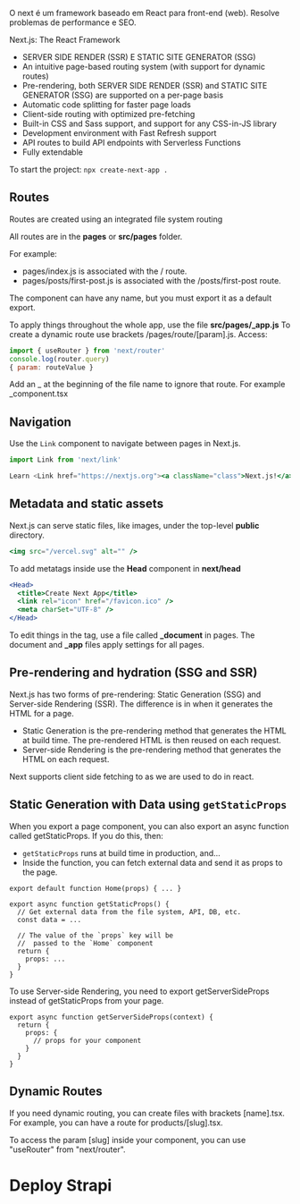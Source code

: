 O next é um framework baseado em React para front-end (web).
Resolve problemas de performance e SEO.

Next.js: The React Framework
- SERVER SIDE RENDER (SSR) E STATIC SITE GENERATOR (SSG)
- An intuitive page-based routing system (with support for dynamic routes)
- Pre-rendering, both SERVER SIDE RENDER (SSR) and STATIC SITE GENERATOR (SSG) are supported on a per-page basis
- Automatic code splitting for faster page loads
- Client-side routing with optimized pre-fetching
- Built-in CSS and Sass support, and support for any CSS-in-JS library
- Development environment with Fast Refresh support
- API routes to build API endpoints with Serverless Functions
- Fully extendable

To start the project: `npx create-next-app .`

## Routes
Routes are created using an integrated file system routing

All routes are in the **pages** or **src/pages** folder.

For example:
- pages/index.js is associated with the / route.
- pages/posts/first-post.js is associated with the /posts/first-post route.

The component can have any name, but you must export it as a default export.

To apply things throughout the whole app, use the file **src/pages/_app.js**
To create a dynamic route use brackets /pages/route/[param].js. Access:
  ```javascript
  import { useRouter } from 'next/router'
  console.log(router.query)
  { param: routeValue }
  ```

Add an _ at the beginning of the file name to ignore that route. For example
_component.tsx

## Navigation

Use the `Link` component to navigate between pages in Next.js.

```jsx
import Link from 'next/link'

Learn <Link href="https://nextjs.org"><a className="class">Next.js!</a></Link>
```

## Metadata and static assets
Next.js can serve static files, like images, under the top-level **public** directory.

```jsx
<img src="/vercel.svg" alt="" />
```

To add metatags inside <head> use the **Head** component in **next/head**

```jsx
<Head>
  <title>Create Next App</title>
  <link rel="icon" href="/favicon.ico" />
  <meta charSet="UTF-8" />
</Head>
```

To edit things in the <html> tag, use a file called **_document** in pages. The
document and **_app** files apply settings for all pages.

## Pre-rendering and hydration (SSG and SSR)

Next.js has two forms of pre-rendering: Static Generation (SSG) and Server-side Rendering (SSR). The difference is in when it generates the HTML for a page.

- Static Generation is the pre-rendering method that generates the HTML at build time. The pre-rendered HTML is then reused on each request.
- Server-side Rendering is the pre-rendering method that generates the HTML on each request.

Next supports client side fetching to as we are used to do in react.

## Static Generation with Data using `getStaticProps`

When you export a page component, you can also export an async function called getStaticProps. If you do this, then:

- `getStaticProps` runs at build time in production, and…
- Inside the function, you can fetch external data and send it as props to the page.

```tsx
export default function Home(props) { ... }

export async function getStaticProps() {
  // Get external data from the file system, API, DB, etc.
  const data = ...

  // The value of the `props` key will be
  //  passed to the `Home` component
  return {
    props: ...
  }
}
```

To use Server-side Rendering, you need to export getServerSideProps instead of getStaticProps from your page.

```tsx
export async function getServerSideProps(context) {
  return {
    props: {
      // props for your component
    }
  }
}
```
## Dynamic Routes

If you need dynamic routing, you can create files with brackets [name].tsx.
For example, you can have a route for products/[slug].tsx.

To access the param [slug] inside your component, you can use "useRouter" from
"next/router".

# Deploy Strapi
